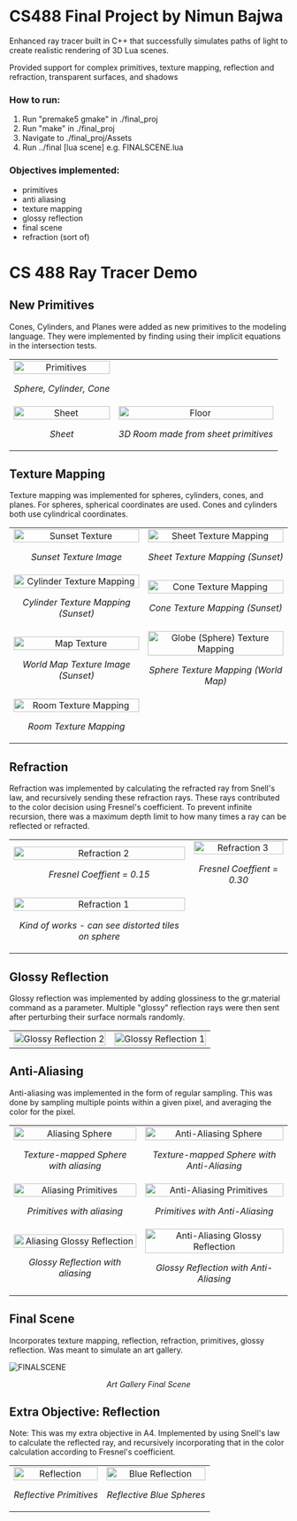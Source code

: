 # CS488 Final Project by Nimun Bajwa

Enhanced ray tracer built in C++ that successfully simulates paths of light to create realistic rendering of 3D Lua scenes.

Provided support for complex primitives, texture mapping, reflection and refraction, transparent surfaces, and shadows

### How to run:

1. Run "premake5 gmake" in ./final_proj
2. Run "make" in ./final_proj
3. Navigate to ./final_proj/Assets
4. Run ../final [lua scene]
    e.g. FINALSCENE.lua

### Objectives implemented:
- primitives
- anti aliasing
- texture mapping
- glossy reflection
- final scene
- refraction (sort of)

# CS 488 Ray Tracer Demo

## New Primitives
Cones, Cylinders, and Planes were added as new primitives to the modeling language. They were implemented by finding using their implicit equations in the intersection tests.

<table>
  <tr>
    <td align="center">
      <img src="demoPics/Primitives/primitives.png" alt="Primitives" style="width: 100%;">
      <p align="center"><i>Sphere, Cylinder, Cone</i></p>
    </td>
  </tr>
  <tr>
    <td align="center">
      <img src="demoPics/Primitives/sheet.png" alt="Sheet" style="width: 100%;">
      <p align="center"><i>Sheet</i></p>
    </td>
    <td align="center">
      <img src="demoPics/Primitives/floor.png" alt="Floor" style="width: 100%;">
      <p align="center"><i>3D Room made from sheet primitives</i></p>
    </td>
  </tr>
</table>

## Texture Mapping
Texture mapping was implemented for spheres, cylinders, cones, and planes. For spheres, spherical coordinates are used. Cones and cylinders both use cylindrical coordinates.

<table>
  <tr>
    <td align="center">
      <img src="demoPics/TextureMapping/sunset.png" alt="Sunset Texture" style="width: 100%;">
      <p align="center"><i>Sunset Texture Image</i></p>
    </td>
    <td align="center">
      <img src="demoPics/TextureMapping/sheetTM.png" alt="Sheet Texture Mapping" style="width: 100%;">
      <p align="center"><i>Sheet Texture Mapping (Sunset)</i></p>
    </td>
  </tr>
  <tr>
    <td align="center">
      <img src="demoPics/TextureMapping/cylinderTM.png" alt="Cylinder Texture Mapping" style="width: 100%;">
      <p align="center"><i>Cylinder Texture Mapping (Sunset)</i></p>
    </td>
    <td align="center">
      <img src="demoPics/TextureMapping/coneTM.png" alt="Cone Texture Mapping" style="width: 100%;">
      <p align="center"><i>Cone Texture Mapping (Sunset)</i></p>
    </td>
  </tr>
  <tr>
    <td align="center">
      <img src="demoPics/TextureMapping/map.png" alt="Map Texture" style="width: 100%;">
      <p align="center"><i>World Map Texture Image (Sunset)</i></p>
    </td>
    <td align="center">
      <img src="demoPics/TextureMapping/sphereTM.png" alt="Globe (Sphere) Texture Mapping" style="width: 100%;">
      <p align="center"><i>Sphere Texture Mapping (World Map)</i></p>
    </td>
  </tr>
  <tr>
    <td align="center">
      <img src="demoPics/TextureMapping/floorTM.png" alt="Room Texture Mapping" style="width: 100%;">
      <p align="center"><i>Room Texture Mapping</i></p>
    </td>
  </tr>
</table>

## Refraction
Refraction was implemented by calculating the refracted ray from Snell's law, and recursively sending these refraction rays. These rays contributed to the color decision using Fresnel's coefficient. To prevent infinite recursion, there was a maximum depth limit to how many times a ray can be reflected or refracted.

<table>
   <tr>
    <td align="center">
      <img src="demoPics/Refraction/refraction.png" alt="Refraction 2" style="width: 100%;">
      <p align="center"><i>Fresnel Coeffient = 0.15</i></p>
    </td>
    <td align="center">
      <img src="demoPics/Refraction/refractionOld.png" alt="Refraction 3" style="width: 100%;">
      <p align="center"><i>Fresnel Coeffient = 0.30</i></p>
    </td>
  </tr>
  <tr>
    <td align="center">
      <img src="demoPics/Refraction/floorRefraction.png" alt="Refraction 1" style="width: 100%;">
      <p align="center"><i>Kind of works - can see distorted tiles on sphere</i></p>
    </td>
  </tr>
</table>

## Glossy Reflection
Glossy reflection was implemented by adding glossiness to the gr.material command as a parameter. Multiple "glossy" reflection rays were then sent after perturbing their surface normals randomly.

<table>
  <tr>
    <td align="center">
      <img src="demoPics/GlossyReflection/glossyReflection1.png" alt="Glossy Reflection 2" style="width: 100%;">
    </td>
    <td align="center">
      <img src="demoPics/GlossyReflection/glossyReflection2.png" alt="Glossy Reflection 1" style="width: 100%;">
    </td>
  </tr>
</table>

## Anti-Aliasing
Anti-aliasing was implemented in the form of regular sampling. This was done by sampling multiple points within a given pixel, and averaging the color for the pixel.

<table>
  <tr>
    <td align="center">
      <img src="demoPics/AntiAliasing/sphereTM.png" alt="Aliasing Sphere" style="width: 100%;">
      <p align="center"><i>Texture-mapped Sphere with aliasing</i></p>
    </td>
    <td align="center">
      <img src="demoPics/AntiAliasing/sphereTM2.png" alt="Anti-Aliasing Sphere" style="width: 100%;">
      <p align="center"><i>Texture-mapped Sphere with Anti-Aliasing</i></p>
    </td>
  </tr>
  <tr>
    <td align="center">
      <img src="demoPics/AntiAliasing/primitives.png" alt="Aliasing Primitives" style="width: 100%;">
      <p align="center"><i>Primitives with aliasing</i></p>
    </td>
    <td align="center">
      <img src="demoPics/AntiAliasing/primitives2.png" alt="Anti-Aliasing Primitives" style="width: 100%;">
      <p align="center"><i>Primitives with Anti-Aliasing</i></p>
    </td>
  </tr>
  <tr>
    <td align="center">
      <img src="demoPics/AntiAliasing/glossyReflection.png" alt="Aliasing Glossy Reflection" style="width: 100%;">
      <p align="center"><i>Glossy Reflection with aliasing</i></p>
    </td>
    <td align="center">
      <img src="demoPics/AntiAliasing/glossyReflection2.png" alt="Anti-Aliasing Glossy Reflection" style="width: 100%;">
      <p align="center"><i>Glossy Reflection with Anti-Aliasing</i></p>
    </td>
  </tr>
</table>

## Final Scene
Incorporates texture mapping, reflection, refraction, primitives, glossy reflection. Was meant to simulate an art gallery.

![FINALSCENE](demoPics/FinalScene/FINALSCENE.png)
<p align="center"><i>Art Gallery Final Scene</i></p>

## Extra Objective: Reflection
Note: This was my extra objective in A4.
Implemented by using Snell's law to calculate the reflected ray, and recursively incorporating that in the color calculation according to Fresnel's coefficient.

<table>
  <tr>
    <td align="center">
      <img src="demoPics/Reflection/reflection.png" alt="Reflection" style="width: 100%;">
      <p align="center"><i>Reflective Primitives</i></p>
    </td>
    <td align="center">
      <img src="demoPics/Reflection/blueReflection.png" alt="Blue Reflection" style="width: 100%;">
      <p align="center"><i>Reflective Blue Spheres</i></p>
    </td>
  </tr>
</table>
